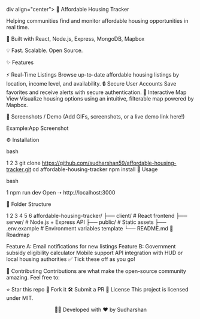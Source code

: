 div align="center">
🌟 Affordable Housing Tracker

Helping communities find and monitor affordable housing opportunities in real time.

🚀 Built with React, Node.js, Express, MongoDB, Mapbox

💡 Fast. Scalable. Open Source.

</div>

✨ Features

⚡ Real-Time Listings
Browse up-to-date affordable housing listings by location, income level, and availability.
🔒 Secure User Accounts
Save favorites and receive alerts with secure authentication.
🎨 Interactive Map View
Visualize housing options using an intuitive, filterable map powered by Mapbox.

📸 Screenshots / Demo
(Add GIFs, screenshots, or a live demo link here!)

Example:App Screenshot

⚙️ Installation

bash


1
2
3
git clone https://github.com/sudharshan59/affordable-housing-tracker.git
cd affordable-housing-tracker
npm install
🏃 Usage

bash


1
npm run dev
Open ➝ http://localhost:3000

📂 Folder Structure



1
2
3
4
5
6
affordable-housing-tracker/
├── client/            # React frontend
├── server/            # Node.js + Express API
├── public/            # Static assets
├── .env.example       # Environment variables template
└── README.md
📌 Roadmap

Feature A: Email notifications for new listings
Feature B: Government subsidy eligibility calculator
Mobile support
API integration with HUD or local housing authorities
✅ Tick these off as you go!

🤝 Contributing
Contributions are what make the open-source community amazing.
Feel free to:

⭐ Star this repo
🍴 Fork it
🛠️ Submit a PR
📜 License
This project is licensed under MIT.

<div align="center">
🧑‍💻 Developed with ❤️ by Sudharshan
</div>
